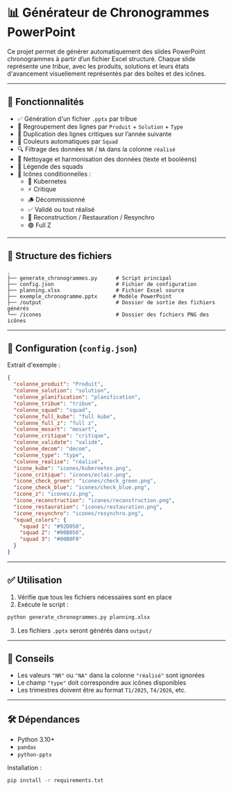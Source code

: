 # 📊 Générateur de Chronogrammes PowerPoint

Ce projet permet de générer automatiquement des slides PowerPoint chronogrammes à partir d’un fichier Excel structuré. Chaque slide représente une _tribue_, avec les produits, solutions et leurs états d'avancement visuellement représentés par des boîtes et des icônes.

---

## 🚀 Fonctionnalités

- ✅ Génération d'un fichier `.pptx` par tribue
- 🧱 Regroupement des lignes par `Produit` + `Solution` + `Type`
- 🔁 Duplication des lignes critiques sur l’année suivante
- 🎨 Couleurs automatiques par `Squad`
- 🔍 Filtrage des données `NR` / `NA` dans la colonne `réalisé`
- 🧼 Nettoyage et harmonisation des données (texte et booléens)
- 🧾 Légende des squads
- 🎯 Icônes conditionnelles :
  - 🐳 Kubernetes
  - ⚡ Critique
  - 🪵 Décommissionné
  - ✅ Validé ou tout réalisé
  - 🔨 Reconstruction / Restauration / Resynchro
  - 🟣 Full Z

---

## 📁 Structure des fichiers

```
.
├── generate_chronogrammes.py      # Script principal
├── config.json                    # Fichier de configuration
├── planning.xlsx                  # Fichier Excel source
├── exemple_chronogramme.pptx     # Modèle PowerPoint
├── /output                        # Dossier de sortie des fichiers générés
└── /icones                        # Dossier des fichiers PNG des icônes
```

---

## 🧾 Configuration (`config.json`)

Extrait d'exemple :

```json
{
  "colonne_produit": "Produit",
  "colonne_solution": "solution",
  "colonne_planification": "planification",
  "colonne_tribue": "tribue",
  "colonne_squad": "squad",
  "colonne_full_kube": "full kube",
  "colonne_full_z": "full z",
  "colonne_mosart": "mosart",
  "colonne_critique": "critique",
  "colonne_validate": "validé",
  "colonne_decom": "decom",
  "colonne_type": "type",
  "colonne_realise": "réalisé",
  "icone_kube": "icones/kubernetes.png",
  "icone_critique": "icones/eclair.png",
  "icone_check_green": "icones/check_green.png",
  "icone_check_blue": "icones/check_blue.png",
  "icone_z": "icones/z.png",
  "icone_reconstruction": "icones/reconstruction.png",
  "icone_restauration": "icones/restauration.png",
  "icone_resynchro": "icones/resynchro.png",
  "squad_colors": {
    "squad 1": "#92D050",
    "squad 2": "#00B050",
    "squad 3": "#00B0F0"
  }
}
```

---

## ✅ Utilisation

1. Vérifie que tous les fichiers nécessaires sont en place
2. Exécute le script :

```bash
python generate_chronogrammes.py planning.xlsx
```

3. Les fichiers `.pptx` seront générés dans `output/`

---

## 🧪 Conseils

- Les valeurs `"NR"` ou `"NA"` dans la colonne `"réalisé"` sont ignorées
- Le champ `"type"` doit correspondre aux icônes disponibles
- Les trimestres doivent être au format `T1/2025`, `T4/2026`, etc.

---

## 🛠️ Dépendances

- Python 3.10+
- `pandas`
- `python-pptx`

Installation :

```bash
pip install -r requirements.txt
```
